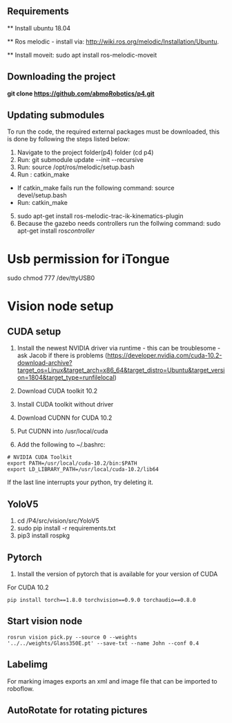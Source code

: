 ## Requirements
** Install ubuntu 18.04

** Ros melodic - install via: http://wiki.ros.org/melodic/Installation/Ubuntu.

** Install moveit: sudo apt install ros-melodic-moveit
## Downloading the project
**git clone https://github.com/abmoRobotics/p4.git**
## Updating submodules
To run the code, the required external packages must be downloaded, this is done by following the steps listed below:
1. Navigate to the project folder(p4) folder (cd p4)
2. Run: git submodule update --init --recursive
3. Run: source /opt/ros/melodic/setup.bash
4. Run : catkin_make
  - If catkin_make fails run the following command: source devel/setup.bash
  - Run: catkin_make
5. sudo apt-get install ros-melodic-trac-ik-kinematics-plugin
6. Because the gazebo needs controllers run the follwing command: sudo apt-get install ros*controller*


# Usb permission for iTongue
sudo chmod 777 /dev/ttyUSB0


# Vision node setup
## CUDA setup

1. Install the newest NVIDIA driver via runtime - this can be troublesome - ask Jacob if there is problems (https://developer.nvidia.com/cuda-10.2-download-archive?target_os=Linux&target_arch=x86_64&target_distro=Ubuntu&target_version=1804&target_type=runfilelocal)

2. Download CUDA toolkit 10.2
3. Install CUDA toolkit without driver
4. Download CUDNN for CUDA 10.2
5. Put CUDNN into /usr/local/cuda

6. Add the following to ~/.bashrc:
```
# NVIDIA CUDA Toolkit
export PATH=/usr/local/cuda-10.2/bin:$PATH
export LD_LIBRARY_PATH=/usr/local/cuda-10.2/lib64
```

If the last line interrupts your python, try deleting it.

## YoloV5
1. cd /P4/src/vision/src/YoloV5
2. sudo pip install -r requirements.txt
3. pip3 install rospkg

## Pytorch
1. Install the version of pytorch that is available for your version of CUDA

For CUDA 10.2
```
pip install torch==1.8.0 torchvision==0.9.0 torchaudio==0.8.0
```

## Start vision node 
```
rosrun vision pick.py --source 0 --weights '../../weights/Glass350E.pt' --save-txt --name John --conf 0.4
```
## Labelimg
For marking images
exports an xml and image file that can be imported to roboflow.

## AutoRotate for rotating pictures


